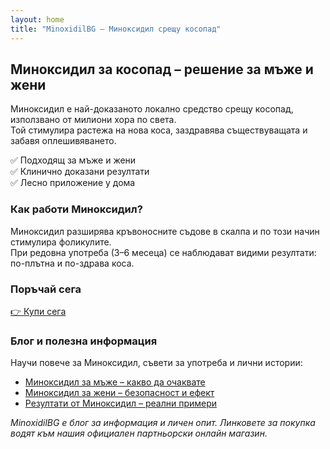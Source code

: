 ```yaml
---
layout: home
title: "MinoxidilBG – Миноксидил срещу косопад"
---
```


## Миноксидил за косопад – решение за мъже и жени

Миноксидил е най-доказаното локално средство срещу косопад, използвано от милиони хора по света.  
Той стимулира растежа на нова коса, заздравява съществуващата и забавя оплешивяването.  

✅ Подходящ за мъже и жени  
✅ Клинично доказани резултати  
✅ Лесно приложение у дома  

### Как работи Миноксидил?

Миноксидил разширява кръвоносните съдове в скалпа и по този начин стимулира фоликулите.  
При редовна употреба (3–6 месеца) се наблюдават видими резултати: по-плътна и по-здрава коса.  

### Поръчай сега

[👉 Купи сега](https://minoxidilbg.lightfunnels.com)  

### Блог и полезна информация

Научи повече за Миноксидил, съвети за употреба и лични истории:  

- [Миноксидил за мъже – какво да очаквате](/minoxidil-za-mazhe)  
- [Миноксидил за жени – безопасност и ефект](/minoxidil/_posts/2025-08-20-minoxidil-za-mazhe)   
- [Резултати от Миноксидил – реални примери](/blog/minoxidil-rezultati)  

*MinoxidilBG е блог за информация и личен опит. Линковете за покупка водят към нашия официален партньорски онлайн магазин.*

